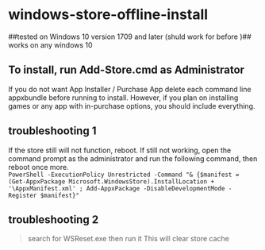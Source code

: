 # windows-store-offline-install
##tested on Windows 10 version 1709 and later (shuld work for before )##
works on any windows 10 
## To install, run Add-Store.cmd as Administrator  
If you do not want App Installer / Purchase App  delete each command line appxbundle before running to install. However, if you plan on installing games or any app with in-purchase options, you should include everything.  
## troubleshooting 1
If the store still will not function, reboot. If still not working, open the command prompt as the administrator and run the following command, then reboot once more.  
```PowerShell -ExecutionPolicy Unrestricted -Command "& {$manifest = (Get-AppxPackage Microsoft.WindowsStore).InstallLocation + '\AppxManifest.xml' ; Add-AppxPackage -DisableDevelopmentMode -Register $manifest}"```    
## troubleshooting 2
> search for
 WSReset.exe  then run it
This will clear store cache
